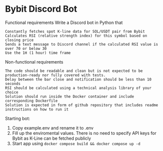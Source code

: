 # Bybit Discord Bot

Functional requirements Write a Discord bot in Python that

    Constantly fetches spot K-line data for SOL/USDT pair from Bybit
    Calculates RSI (relative strength index) for this symbol based on closing price
    Sends a text message to Discord channel if the calculated RSI value is over 70 or below 30
    Use the 1H (1 hour) time frame

Non-functional requirements

    The code should be readable and clean but is not expected to be production-ready nor fully covered with tests.
    Delay between the bar close and notification should be less than 10 seconds
    RSI should be calculated using a technical analysis library of your choice
    Solution should run inside the Docker container and include corresponding Dockerfile
    Solution is expected in form of github repository that includes readme instructions on how to run it


Starting bot:
1. Copy example.env and rename it to .env
2. Fill up the enviromental values. There is no need to specify API keys for Bybit as K-Line can be fetched publicly
3. Start app using ``docker compose build && docker compose up -d``
